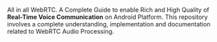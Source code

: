 All in all WebRTC. A Complete Guide to enable Rich and High Quality of **Real-Time Voice Communication** on Android Platform. This repository involves a complete understanding, implementation and documentation related to WebRTC Audio Processing.
